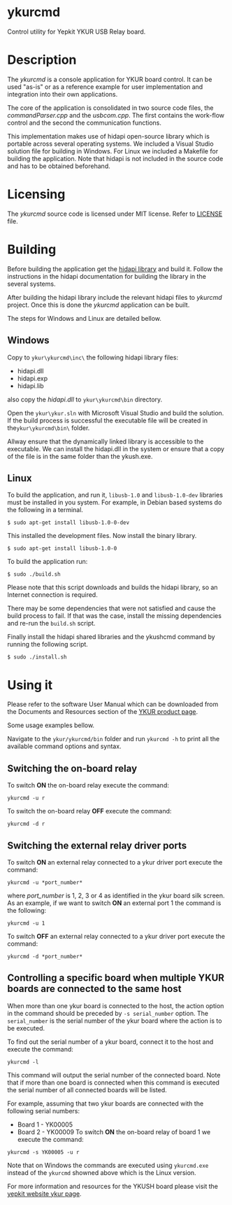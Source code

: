 # ykurcmd


Control utility for Yepkit YKUR USB Relay board.


Description
===========

The *ykurcmd* is a console application for YKUR board control.
It can be used "as-is" or as a reference example for user implementation and integration into their own applications.

The core of the application is consolidated in two source code files, the *commandParser.cpp* and the *usbcom.cpp*.
The first contains the work-flow control and the second the communication functions.

This implementation makes use of hidapi open-source library which is portable across several operating systems.
We included a Visual Studio solution file for building in Windows. For Linux we included a Makefile for building the application.
Note that hidapi is not included in the source code and has to be obtained beforehand.


Licensing
=========

The *ykurcmd* source code is licensed under MIT license. 
Refer to [LICENSE](LICENSE.md) file.


Building
========

Before building the application get the [hidapi library](http://www.signal11.us/oss/hidapi/) and build it.
Follow the instructions in the hidapi documentation for building the library in the several systems. 

After building the hidapi library include the relevant hidapi files to *ykurcmd* project. 
Once this is done the *ykurcmd* application can be built.

The steps for Windows and Linux are detailed bellow.

Windows
-------
Copy to `ykur\ykurcmd\inc\` the following hidapi library files:
- hidapi.dll
- hidapi.exp
- hidapi.lib

also copy the *hidapi.dll* to `ykur\ykurcmd\bin` directory.

Open the `ykur\ykur.sln` with Microsoft Visual Studio and build the solution.
If the build process is successful the executable file will be created in the`ykur\ykurcmd\bin\` folder.

Allway ensure that the dynamically linked library is accessible to the executable.
We can install the hidapi.dll in the system or ensure that a copy of the file is in the same folder than the ykush.exe.


Linux
-----

To build the application, and run it, `libusb-1.0` and `libusb-1.0-dev` libraries must be installed in you system. For example, in Debian based systems do the following in a terminal.

```
$ sudo apt-get install libusb-1.0-0-dev
```

This installed the development files. Now install the binary library.

```
$ sudo apt-get install libusb-1.0-0
```

To build the application run:

```
$ sudo ./build.sh
```

Please note that this script downloads and builds the hidapi library, so an Internet connection is required.

There may be some dependencies that were not satisfied and cause the build process to fail. If that was the case, install the missing dependencies and re-run the `build.sh` script.

Finally install the hidapi shared libraries and the ykushcmd command by running the following script.

```
$ sudo ./install.sh
```



Using it
========

Please refer to the software User Manual which can be downloaded from the Documents and Resources section of the [YKUR product page](https://www.yepkit.com/product/300106/YKUR).

Some usage examples bellow.

Navigate to the `ykur/ykurcmd/bin` folder and run `ykurcmd -h` to print all the available command options and syntax.

Switching the on-board relay
----------------------------
To switch **ON** the on-board relay execute the command:
```
ykurcmd -u r
```

To switch the on-board relay **OFF** execute the command:
```
ykurcmd -d r
```

Switching the external relay driver ports
-----------------------------------------
To switch **ON** an external relay connected to a ykur driver port execute the command:
```
ykurcmd -u *port_number*
```
where *port_number* is 1, 2, 3 or 4 as identified in the ykur board silk screen.
As an example, if we want to switch **ON** an external port 1 the command is the following:
```
ykurcmd -u 1
```

To switch **OFF** an external relay connected to a ykur driver port execute the command:
```
ykurcmd -d *port_number*
```

Controlling a specific board when multiple YKUR boards are connected to the same host
-------------------------------------------------------------------------------------
When more than one ykur board is connected to the host, the action option in the command should be preceded by `-s
serial_number` option. The `serial_number` is the serial number of the ykur board where the action is to be executed.

To find out the serial number of a ykur board, connect it to the host and execute the command:
```
ykurcmd -l
```

This command will output the serial number of the connected board.
Note that if more than one board is connected when this command is executed the serial number of all connected boards
will be listed.

For example, assuming that two ykur boards are connected with the following serial numbers:
* Board 1 - YK00005
* Board 2 - YK00009
To switch **ON** the on-board relay of board 1 we execute the command:
```
ykurcmd -s YK00005 -u r
```
Note that on Windows the commands are executed using `ykurcmd.exe` instead of the `ykurcmd` showned above which is the
Linux version.


For more information and resources for the YKUSH board please visit the [yepkit website ykur page](https://www.yepkit.com/product/300106/YKUR).









